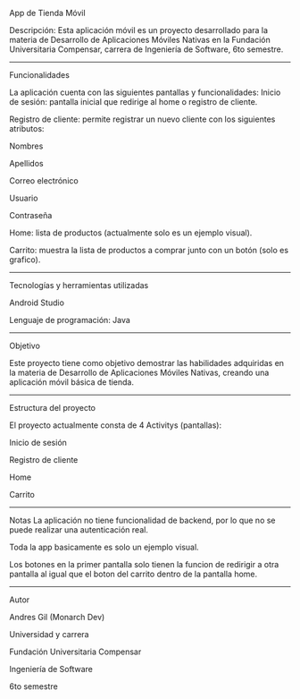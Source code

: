 App de Tienda Móvil

Descripción:
Esta aplicación móvil es un proyecto desarrollado para la materia de Desarrollo de Aplicaciones Móviles Nativas en la Fundación Universitaria Compensar, carrera de Ingeniería de Software, 6to semestre.

__________________________________
Funcionalidades

La aplicación cuenta con las siguientes pantallas y funcionalidades:
Inicio de sesión: pantalla inicial que redirige al home o registro de cliente.

Registro de cliente: permite registrar un nuevo cliente con los siguientes atributos:

Nombres

Apellidos

Correo electrónico

Usuario

Contraseña

Home: lista de productos (actualmente solo es un ejemplo visual).

Carrito: muestra la lista de productos a comprar junto con un botón (solo es grafico).

__________________________________
Tecnologías y herramientas utilizadas

Android Studio

Lenguaje de programación: Java

__________________________________
Objetivo

Este proyecto tiene como objetivo demostrar las habilidades adquiridas en la materia de Desarrollo de Aplicaciones Móviles Nativas, creando una aplicación móvil básica de tienda.

__________________________________
Estructura del proyecto

El proyecto actualmente consta de 4 Activitys (pantallas):

Inicio de sesión

Registro de cliente

Home

Carrito

__________________________________
Notas
La aplicación no tiene funcionalidad de backend, por lo que no se puede realizar una autenticación real.

Toda la app basicamente es solo un ejemplo visual.

Los botones en la primer pantalla solo tienen la funcion de redirigir a otra pantalla al igual que el boton del carrito dentro de la pantalla home.

__________________________________
Autor

Andres Gil (Monarch Dev)

Universidad y carrera

Fundación Universitaria Compensar

Ingeniería de Software

6to semestre
